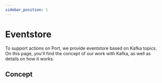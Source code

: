 ```yaml
---
sidebar_position: 1
---
```


# Eventstore

To support actions on Port, we provide eventstore based on Kafka topics.  
On this page, you'll find the concept of our work with Kafka, as well as details on how it works.

## Concept

